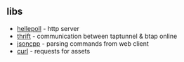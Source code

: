 ## libs
- [hellepoll](https://github.com/williame/hellepoll) - http server
- [thrift](http://thrift.apache.org/) - communication between taptunnel & btap online
- [jsoncpp](http://jsoncpp.sourceforge.net/) - parsing commands from web client
- [curl](http://curl.haxx.se/libcurl/) - requests for assets
